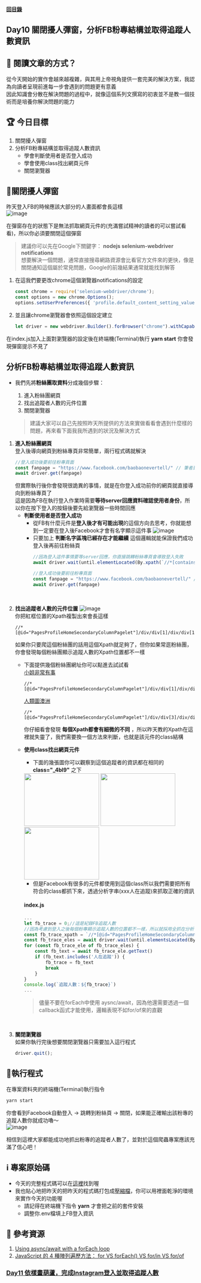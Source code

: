 #### [回目錄](../README.md)
## Day10 關閉擾人彈窗，分析FB粉專結構並取得追蹤人數資訊

🤔 閱讀文章的方式？
----
從今天開始的實作會越來越複雜，與其用上帝視角提供一套完美的解決方案，我認為向讀者呈現前進每一步會遇到的問題更有意義  
因此知識會分散在解決問題的過程中，就像這個系列文撰寫的初衷並不是教一個技術而是培養你解決問題的能力

🏆 今日目標
----
1. 關閉擾人彈窗
2. 分析FB粉專結構並取得追蹤人數資訊
    * 學會判斷使用者是否登入成功
    * 學會使用class找出網頁元件
    * 關閉瀏覽器

🚫關閉擾人彈窗
----
昨天登入FB的時候應該大部分的人畫面都會長這樣  
![image](./article_img/fb_notify.png)  

在彈窗存在的狀態下是無法抓取網頁元件的(充滿嘗試精神的讀者的可以嘗試看看)，所以你必須要關閉這個彈窗  
>建議你可以先在Google下關鍵字： **nodejs selenium-webdriver notifications**  
想要解決一個問題，通常直接搜尋網路資源會比看官方文件來的更快，像是關閉通知這個屬於常見問題，Google的前幾結果通常就能找到解答  

1. 在這我們要更改chrome這個瀏覽器notifications的設定
    ```js
    const chrome = require('selenium-webdriver/chrome');
    const options = new chrome.Options();
    options.setUserPreferences({ 'profile.default_content_setting_values.notifications': 1 });//因為FB會有notifications干擾到爬蟲，所以要先把它關閉
    ```
2. 並且讓chrome瀏覽器會依照這個設定建立
    ```js
    let driver = new webdriver.Builder().forBrowser("chrome").withCapabilities(options).build();// 建立這個broswer的類型
    ```
在index.js加入上面對瀏覽器的設定後在終端機(Terminal)執行 **yarn start** 你會發現彈窗提示不見了

分析FB粉專結構並取得追蹤人數資訊
------------------------
* 我們先將**粉絲團取資料**分成幾個步驟：
    1. 進入粉絲團網頁
    2. 找出追蹤者人數的元件位置
    3. 關閉瀏覽器

    >建議大家可以自己先按照昨天所提供的方法來實做看看會遇到什麼樣的問題，再來看下面我我所遇到的狀況及解決方式  

1. **進入粉絲團網頁**  
    登入後導向網頁到粉絲專頁非常簡單，兩行程式碼就解決
    ```js
    //登入成功後要前往粉專頁面
    const fanpage = "https://www.facebook.com/baobaonevertell/" // 筆者是寶寶不說的狂熱愛好者
    await driver.get(fanpage)
    ```
    但實際執行後你會發現很詭異的事情，就是在你登入成功前你的網頁就直接導向到粉絲專頁了  
    這是因為FB在執行登入作業時需要**等待server回應資料確認使用者身份**，所以你在按下登入的按鈕後要先給瀏覽器一些時間回應  
    * **判斷使用者是否登入成功**  
        * 從FB有什麼元件是**登入後才有可能出現**的這個方向去思考，你就能想到一定要在登入後Facebook才會有名字顯示這件事 
        ![image](./article_img/fb_header.png)  
        * 只要加上 **判斷名字區塊已經存在才能繼續** 這個邏輯就能保證我們成功登入後再前往粉絲頁  
            ```js
            //因為登入這件事情要等server回應，你直接跳轉粉絲專頁會導致登入失敗
            await driver.wait(until.elementLocated(By.xpath(`//*[contains(@class,"_1vp5")]`)))//登入後才會有右上角的名字，我們以這個來判斷是否登入

            //登入成功後要前往粉專頁面
            const fanpage = "https://www.facebook.com/baobaonevertell/" // 筆者是寶寶不說的狂熱愛好者
            await driver.get(fanpage)
            ```
<br>

2. **找出追蹤者人數的元件位置**
    ![image](./article_img/baobao_fans.png)  
    你把紅框位置的Xpath複製出來會長這樣
    ```
    //*[@id="PagesProfileHomeSecondaryColumnPagelet"]/div/div[1]/div/div[1]/div[4]/div/div[2]/div
    ```
    如果你只要爬這個粉絲團的話用這個Xpath就足夠了，但你如果常逛粉絲團，你會發現每個粉絲團顯示追蹤人數的Xpath位置都不一樣  
    * 下面提供幾個粉絲團網址你可以點進去試試看  
        [小姐非常有事](https://www.facebook.com/missunexpected2015/)
        ```
        //*[@id="PagesProfileHomeSecondaryColumnPagelet"]/div/div[1]/div/div[2]/div[4]/div/div[2]/div
        ```
        [人類圖澳洲](https://www.facebook.com/HumanDesignAu/)
        ```
        //*[@id="PagesProfileHomeSecondaryColumnPagelet"]/div/div[3]/div/div[2]/div[4]/div/div[2]/div
        ```
        你仔細看會發現 **每個Xpath都會有細微的不同** ，所以昨天教的Xpath在這裡就失靈了，我們需要換一個方法來判斷，也就是該元件的class結構  
    * **使用class找出網頁元件**  
        * 下面的幾張圖你可以觀察到這個追蹤者的資訊都在相同的 **class="_4bl9"** 之下  
        <img src="./article_img/fb_trace_code1.png" width="200" height="140"/>
        <img src="./article_img/fb_trace_code2.png" width="200" height="140"/>
        <img src="./article_img/fb_trace_code3.png" width="200" height="140"/>

        * 但是Facebook有很多的元件都使用到這個class所以我們需要把所有符合的class都抓下來，透過分析字串(xxx人在追蹤)來抓取正確的資訊  

        #### index.js
        ```js
        ...
        let fb_trace = 0;//這是紀錄FB追蹤人數
        //因為考慮到登入之後每個粉專顯示追蹤人數的位置都不一樣，所以就採用全抓在分析
        const fb_trace_xpath = `//*[@id="PagesProfileHomeSecondaryColumnPagelet"]//*[contains(@class,"_4bl9")]`
        const fb_trace_eles = await driver.wait(until.elementsLocated(By.xpath(fb_trace_xpath)), 5000)//我們採取5秒內如果抓不到該元件就跳出的條件
        for (const fb_trace_ele of fb_trace_eles) {
            const fb_text = await fb_trace_ele.getText()
            if (fb_text.includes('人在追蹤')) {
                fb_trace = fb_text
                break
            }
        }
        console.log(`追蹤人數：${fb_trace}`)
        ...
        ```
        >儘量不要在forEach中使用 aysnc/await，因為他還需要透過一個callback函式才能使用，邏輯表現不如for/of來的直觀
<br>

3. **關閉瀏覽器**  
    如果你執行完後想要關閉瀏覽器只需要加入這行程式  
    ```js
    driver.quit();
    ```
🚀執行程式
----
在專案資料夾的終端機(Terminal)執行指令
```sh
yarn start
```
你會看到Facebook自動登入 &rarr; 跳轉到粉絲頁 &rarr; 關閉，如果能正確輸出該粉專的追蹤人數你就成功嚕～  
![image](./article_img/terminal.png)

相信到這裡大家都能成功地抓出粉專的追蹤者人數了，並對於這個爬蟲專案應該充滿了信心吧！


ℹ️ 專案原始碼
----
* 今天的完整程式碼可以在[這裡](https://github.com/dean9703111/ithelp_30days/day10)找到喔
* 我也貼心地把昨天的把昨天的程式碼打包成[壓縮檔](https://github.com/dean9703111/ithelp_30days/sampleCode/day9_sample_code.zip)，你可以用裡面乾淨的環境來實作今天的功能喔
    * 請記得在終端機下指令 **yarn** 才會把之前的套件安裝
    * 調整你.env檔填上FB登入資訊
    
📖 參考資源
----
1. [Using async/await with a forEach loop](https://stackoverflow.com/questions/37576685/using-async-await-with-a-foreach-loop)
2. [JavaScript 的 4 種陣列遍歷方法： for VS forEach() VS for/in VS for/of](https://www.jishuwen.com/d/2M0c/zh-tw)
### [Day11 依樣畫葫蘆，完成Instagram登入並取得追蹤人數](/day11/README.md)
